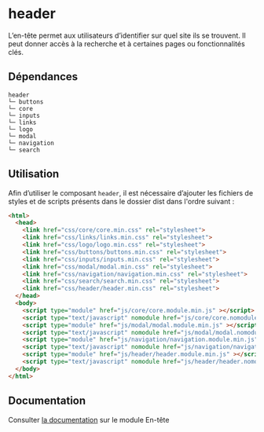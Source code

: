 # header

L’en-tête permet aux utilisateurs d’identifier sur quel site ils se trouvent. Il peut donner accès à la recherche et à certaines pages ou fonctionnalités clés.

## Dépendances
```shell
header
└─ buttons
└─ core
└─ inputs
└─ links
└─ logo
└─ modal
└─ navigation
└─ search
```

## Utilisation
Afin d’utiliser le composant `header`, il est nécessaire d’ajouter les fichiers de styles et de scripts présents dans le dossier dist dans l'ordre suivant :
```html
<html>
  <head>
    <link href="css/core/core.min.css" rel="stylesheet">
    <link href="css/links/links.min.css" rel="stylesheet">
    <link href="css/logo/logo.min.css" rel="stylesheet">
    <link href="css/buttons/buttons.min.css" rel="stylesheet">
    <link href="css/inputs/inputs.min.css" rel="stylesheet">
    <link href="css/modal/modal.min.css" rel="stylesheet">
    <link href="css/navigation/navigation.min.css" rel="stylesheet">
    <link href="css/search/search.min.css" rel="stylesheet">
    <link href="css/header/header.min.css" rel="stylesheet">
  </head>
  <body>
    <script type="module" href="js/core/core.module.min.js" ></script>
    <script type="text/javascript" nomodule href="js/core/core.nomodule.min.js" ></script>
    <script type="module" href="js/modal/modal.module.min.js" ></script>
    <script type="text/javascript" nomodule href="js/modal/modal.nomodule.min.js" ></script>
    <script type="module" href="js/navigation/navigation.module.min.js" ></script>
    <script type="text/javascript" nomodule href="js/navigation/navigation.nomodule.min.js" ></script>
    <script type="module" href="js/header/header.module.min.js" ></script>
    <script type="text/javascript" nomodule href="js/header/header.nomodule.min.js" ></script>
  </body>
</html>
```

## Documentation

Consulter [la documentation](https://gouvfr.atlassian.net/wiki/spaces/DB/pages/222789846/En-t+te+-+Header) sur le module En-tête
